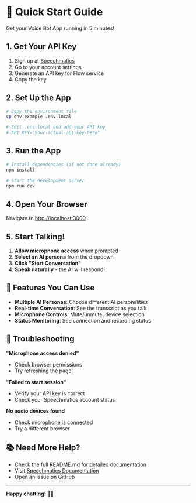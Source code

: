 # 🚀 Quick Start Guide

Get your Voice Bot App running in 5 minutes!

## 1. Get Your API Key

1. Sign up at [Speechmatics](https://www.speechmatics.com/)
2. Go to your account settings
3. Generate an API key for Flow service
4. Copy the key

## 2. Set Up the App

```bash
# Copy the environment file
cp env.example .env.local

# Edit .env.local and add your API key
# API_KEY="your-actual-api-key-here"
```

## 3. Run the App

```bash
# Install dependencies (if not done already)
npm install

# Start the development server
npm run dev
```

## 4. Open Your Browser

Navigate to [http://localhost:3000](http://localhost:3000)

## 5. Start Talking!

1. **Allow microphone access** when prompted
2. **Select an AI persona** from the dropdown
3. **Click "Start Conversation"**
4. **Speak naturally** - the AI will respond!

## 🎯 Features You Can Use

- **Multiple AI Personas**: Choose different AI personalities
- **Real-time Conversation**: See the transcript as you talk
- **Microphone Controls**: Mute/unmute, device selection
- **Status Monitoring**: See connection and recording status

## 🔧 Troubleshooting

**"Microphone access denied"**
- Check browser permissions
- Try refreshing the page

**"Failed to start session"**
- Verify your API key is correct
- Check your Speechmatics account status

**No audio devices found**
- Check microphone is connected
- Try a different browser

## 📚 Need More Help?

- Check the full [README.md](README.md) for detailed documentation
- Visit [Speechmatics Documentation](https://docs.speechmatics.com/voice-agents-flow)
- Open an issue on GitHub

---

**Happy chatting! 🎤✨**